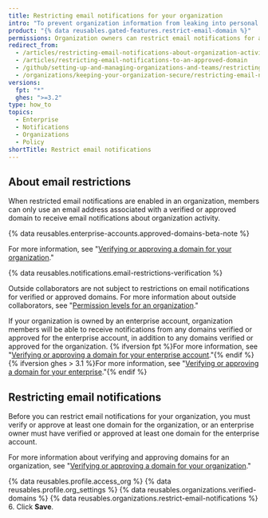 ```yaml
---
title: Restricting email notifications for your organization
intro: "To prevent organization information from leaking into personal email accounts, you can restrict the domains where members can receive email notifications about organization activity."
product: "{% data reusables.gated-features.restrict-email-domain %}"
permissions: Organization owners can restrict email notifications for an organization.
redirect_from:
  - /articles/restricting-email-notifications-about-organization-activity-to-an-approved-email-domain/
  - /articles/restricting-email-notifications-to-an-approved-domain
  - /github/setting-up-and-managing-organizations-and-teams/restricting-email-notifications-to-an-approved-domain
  - /organizations/keeping-your-organization-secure/restricting-email-notifications-to-an-approved-domain
versions:
  fpt: "*"
  ghes: ">=3.2"
type: how_to
topics:
  - Enterprise
  - Notifications
  - Organizations
  - Policy
shortTitle: Restrict email notifications
---
```


## About email restrictions

When restricted email notifications are enabled in an organization, members can only use an email address associated with a verified or approved domain to receive email notifications about organization activity.

{% data reusables.enterprise-accounts.approved-domains-beta-note %}

For more information, see "[Verifying or approving a domain for your organization](/organizations/managing-organization-settings/verifying-or-approving-a-domain-for-your-organization)."

{% data reusables.notifications.email-restrictions-verification %}

Outside collaborators are not subject to restrictions on email notifications for verified or approved domains. For more information about outside collaborators, see "[Permission levels for an organization](/organizations/managing-peoples-access-to-your-organization-with-roles/permission-levels-for-an-organization#outside-collaborators)."

If your organization is owned by an enterprise account, organization members will be able to receive notifications from any domains verified or approved for the enterprise account, in addition to any domains verified or approved for the organization. {% ifversion fpt %}For more information, see "[Verifying or approving a domain for your enterprise account](/github/setting-up-and-managing-your-enterprise/verifying-or-approving-a-domain-for-your-enterprise-account)."{% endif %}{% ifversion ghes > 3.1 %}For more information, see "[Verifying or approving a domain for your enterprise](/admin/configuration/configuring-your-enterprise/verifying-or-approving-a-domain-for-your-enterprise)."{% endif %}

## Restricting email notifications

Before you can restrict email notifications for your organization, you must verify or approve at least one domain for the organization, or an enterprise owner must have verified or approved at least one domain for the enterprise account.

For more information about verifying and approving domains for an organization, see "[Verifying or approving a domain for your organization](/organizations/managing-organization-settings/verifying-or-approving-a-domain-for-your-organization)."

{% data reusables.profile.access_org %}
{% data reusables.profile.org_settings %}
{% data reusables.organizations.verified-domains %}
{% data reusables.organizations.restrict-email-notifications %} 6. Click **Save**.
